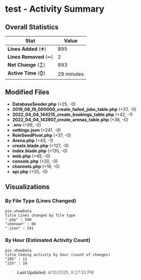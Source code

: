 # test - Activity Summary 

## Overall Statistics

| Stat                   | Value                                                             |
| ---------------------- | ----------------------------------------------------------------- |
| **Lines Added** (➕)   | 895                                          |
| **Lines Removed** (➖) | 2                                        |
| **Net Change** (↕)    | 893                |
| **Active Time** (⌚)   | 29 minutes |


## Modified Files
- **DatabaseSeeder.php** (+25, -0)
- **2019_08_19_000000_create_failed_jobs_table.php** (+37, -0)
- **2022_04_04_144215_create_bookings_table.php** (+42, -1)
- **2022_04_04_143907_create_arenas_table.php** (+38, -0)
- **.env** (+66, -0)
- **settings.json** (+241, -0)
- **RoleSeedPivot.php** (+37, -0)
- **Arena.php** (+43, -1)
- **create.blade.php** (+127, -0)
- **index.blade.php** (+135, -0)
- **web.php** (+45, -0)
- **console.php** (+20, -0)
- **channels.php** (+19, -0)
- **api.php** (+20, -0)

## Visualizations

### By File Type (Lines Changed)

```mermaid
pie showData
title Lines changed by file type
".php" : 590
"unknown" : 66
".json" : 241
```

### By Hour (Estimated Activity Count)

```mermaid
pie showData
title Coding activity by hour (count of changes)
"20h" : 11
"21h" : 10
```


> **Last Updated:** 4/10/2025, 9:27:33 PM